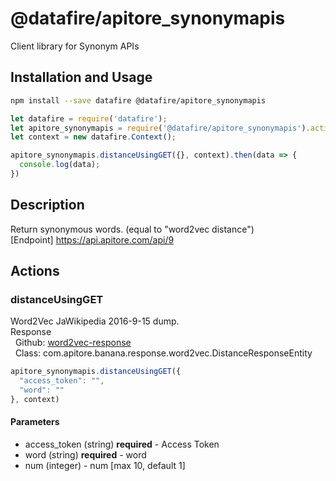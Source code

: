 # @datafire/apitore_synonymapis

Client library for Synonym APIs

## Installation and Usage
```bash
npm install --save datafire @datafire/apitore_synonymapis
```

```js
let datafire = require('datafire');
let apitore_synonymapis = require('@datafire/apitore_synonymapis').actions;
let context = new datafire.Context();

apitore_synonymapis.distanceUsingGET({}, context).then(data => {
  console.log(data);
})
```

## Description
Return synonymous words. (equal to "word2vec distance")<BR />[Endpoint] https://api.apitore.com/api/9

## Actions
### distanceUsingGET
Word2Vec JaWikipedia 2016-9-15 dump.<BR />Response<BR />&nbsp; Github: <a href="https://github.com/keigohtr/apitore-response-parent/tree/master/word2vec-response">word2vec-response</a><BR />&nbsp; Class: com.apitore.banana.response.word2vec.DistanceResponseEntity<BR />


```js
apitore_synonymapis.distanceUsingGET({
  "access_token": "",
  "word": ""
}, context)
```

#### Parameters
* access_token (string) **required** - Access Token
* word (string) **required** - word
* num (integer) - num [max 10, default 1]


